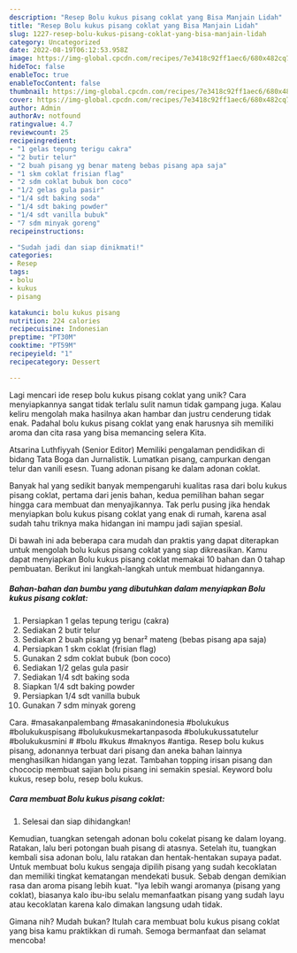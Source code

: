 ```yaml
---
description: "Resep Bolu kukus pisang coklat yang Bisa Manjain Lidah"
title: "Resep Bolu kukus pisang coklat yang Bisa Manjain Lidah"
slug: 1227-resep-bolu-kukus-pisang-coklat-yang-bisa-manjain-lidah
category: Uncategorized
date: 2022-08-19T06:12:53.958Z
image: https://img-global.cpcdn.com/recipes/7e3418c92ff1aec6/680x482cq70/bolu-kukus-pisang-coklat-foto-resep-utama.jpg
hideToc: false
enableToc: true
enableTocContent: false
thumbnail: https://img-global.cpcdn.com/recipes/7e3418c92ff1aec6/680x482cq70/bolu-kukus-pisang-coklat-foto-resep-utama.jpg
cover: https://img-global.cpcdn.com/recipes/7e3418c92ff1aec6/680x482cq70/bolu-kukus-pisang-coklat-foto-resep-utama.jpg
author: Admin
authorAv: notfound
ratingvalue: 4.7
reviewcount: 25
recipeingredient:
- "1 gelas tepung terigu cakra"
- "2 butir telur"
- "2 buah pisang yg benar mateng bebas pisang apa saja"
- "1 skm coklat frisian flag"
- "2 sdm coklat bubuk bon coco"
- "1/2 gelas gula pasir"
- "1/4 sdt baking soda"
- "1/4 sdt baking powder"
- "1/4 sdt vanilla bubuk"
- "7 sdm minyak goreng"
recipeinstructions:

- "Sudah jadi dan siap dinikmati!"
categories:
- Resep
tags:
- bolu
- kukus
- pisang

katakunci: bolu kukus pisang 
nutrition: 224 calories
recipecuisine: Indonesian
preptime: "PT30M"
cooktime: "PT59M"
recipeyield: "1"
recipecategory: Dessert

---
```





Lagi mencari ide resep bolu kukus pisang coklat yang unik? Cara menyiapkannya sangat tidak terlalu sulit namun tidak gampang juga. Kalau keliru mengolah maka hasilnya akan hambar dan justru cenderung tidak enak. Padahal bolu kukus pisang coklat yang enak harusnya sih memiliki aroma dan cita rasa yang bisa memancing selera Kita.





Atsarina Luthfiyyah (Senior Editor) Memiliki pengalaman pendidikan di bidang Tata Boga dan Jurnalistik. Lumatkan pisang, campurkan dengan telur dan vanili esesn. Tuang adonan pisang ke dalam adonan coklat.

Banyak hal yang sedikit banyak mempengaruhi kualitas rasa dari bolu kukus pisang coklat, pertama dari jenis bahan, kedua pemilihan bahan segar hingga cara membuat dan menyajikannya. Tak perlu pusing jika hendak menyiapkan bolu kukus pisang coklat yang enak di rumah, karena asal sudah tahu triknya maka hidangan ini mampu jadi sajian spesial.






Di bawah ini ada beberapa cara mudah dan praktis yang dapat diterapkan untuk mengolah bolu kukus pisang coklat yang siap dikreasikan. Kamu dapat menyiapkan Bolu kukus pisang coklat memakai 10 bahan dan 0 tahap pembuatan. Berikut ini langkah-langkah untuk membuat hidangannya.

<!--inarticleads1-->

##### Bahan-bahan dan bumbu yang dibutuhkan dalam menyiapkan Bolu kukus pisang coklat:

1. Persiapkan 1 gelas tepung terigu (cakra)
1. Sediakan 2 butir telur
1. Sediakan 2 buah pisang yg benar² mateng (bebas pisang apa saja)
1. Persiapkan 1 skm coklat (frisian flag)
1. Gunakan 2 sdm coklat bubuk (bon coco)
1. Sediakan 1/2 gelas gula pasir
1. Sediakan 1/4 sdt baking soda
1. Siapkan 1/4 sdt baking powder
1. Persiapkan 1/4 sdt vanilla bubuk
1. Gunakan 7 sdm minyak goreng


Cara. #masakanpalembang #masakanindonesia #bolukukus #bolukukuspisang #bolukukusmekartanpasoda #bolukukussatutelur #bolukukusmini # #bolu #kukus #maknyos #antiga. Resep bolu kukus pisang, adonannya terbuat dari pisang dan aneka bahan lainnya menghasilkan hidangan yang lezat. Tambahan topping irisan pisang dan chococip membuat sajian bolu pisang ini semakin spesial. Keyword bolu kukus, resep bolu, resep bolu kukus. 

<!--inarticleads2-->

##### Cara membuat Bolu kukus pisang coklat:


1. Selesai dan siap dihidangkan!

Kemudian, tuangkan setengah adonan bolu cokelat pisang ke dalam loyang. Ratakan, lalu beri potongan buah pisang di atasnya. Setelah itu, tuangkan kembali sisa adonan bolu, lalu ratakan dan hentak-hentakan supaya padat. Untuk membuat bolu kukus sengaja dipilih pisang yang sudah kecoklatan dan memiliki tingkat kematangan mendekati busuk. Sebab dengan demikian rasa dan aroma pisang lebih kuat. &#34;Iya lebih wangi aromanya (pisang yang coklat), biasanya kalo ibu-ibu selalu memanfaatkan pisang yang sudah layu atau kecoklatan karena kalo dimakan langsung udah tidak. 

Gimana nih? Mudah bukan? Itulah cara membuat bolu kukus pisang coklat yang bisa kamu praktikkan di rumah. Semoga bermanfaat dan selamat mencoba!
